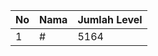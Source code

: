 | No | Nama            | Jumlah Level |
|----|-----------------|--------------|
| 1  | #    |    5164        |
